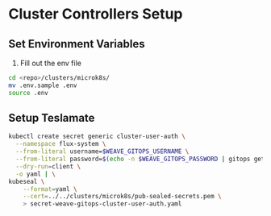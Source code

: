 #  Cluster Controllers Setup

## Set Environment Variables

1. Fill out the env file

```bash
cd <repo>/clusters/microk8s/
mv .env.sample .env
source .env
```

## Setup Teslamate

```bash
kubectl create secret generic cluster-user-auth \
  --namespace flux-system \
  --from-literal username=$WEAVE_GITOPS_USERNAME \
  --from-literal password=$(echo -n $WEAVE_GITOPS_PASSWORD | gitops get bcrypt-hash) \
  --dry-run=client \
  -o yaml | \
kubeseal \
    --format=yaml \
    --cert=../../clusters/microk8s/pub-sealed-secrets.pem \
    > secret-weave-gitops-cluster-user-auth.yaml
```

